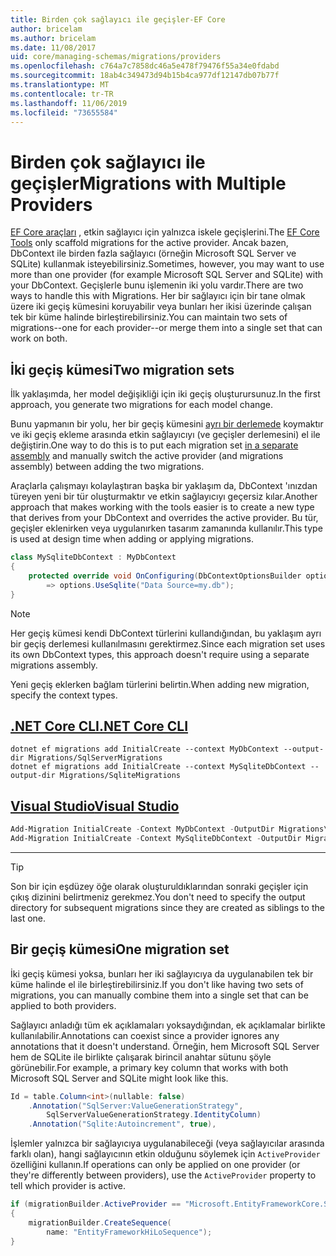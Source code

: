 ```yaml
---
title: Birden çok sağlayıcı ile geçişler-EF Core
author: bricelam
ms.author: bricelam
ms.date: 11/08/2017
uid: core/managing-schemas/migrations/providers
ms.openlocfilehash: c764a7c7858dc46a5e478f79476f55a34e0fdabd
ms.sourcegitcommit: 18ab4c349473d94b15b4ca977df12147db07b77f
ms.translationtype: MT
ms.contentlocale: tr-TR
ms.lasthandoff: 11/06/2019
ms.locfileid: "73655584"
---
```

# <a name="migrations-with-multiple-providers"></a><span data-ttu-id="6ef22-102">Birden çok sağlayıcı ile geçişler</span><span class="sxs-lookup"><span data-stu-id="6ef22-102">Migrations with Multiple Providers</span></span>

<span data-ttu-id="6ef22-103">[EF Core araçları][1] , etkin sağlayıcı için yalnızca iskele geçişlerini.</span><span class="sxs-lookup"><span data-stu-id="6ef22-103">The [EF Core Tools][1] only scaffold migrations for the active provider.</span></span> <span data-ttu-id="6ef22-104">Ancak bazen, DbContext ile birden fazla sağlayıcı (örneğin Microsoft SQL Server ve SQLite) kullanmak isteyebilirsiniz.</span><span class="sxs-lookup"><span data-stu-id="6ef22-104">Sometimes, however, you may want to use more than one provider (for example Microsoft SQL Server and SQLite) with your DbContext.</span></span> <span data-ttu-id="6ef22-105">Geçişlerle bunu işlemenin iki yolu vardır.</span><span class="sxs-lookup"><span data-stu-id="6ef22-105">There are two ways to handle this with Migrations.</span></span> <span data-ttu-id="6ef22-106">Her bir sağlayıcı için bir tane olmak üzere iki geçiş kümesini koruyabilir veya bunları her ikisi üzerinde çalışan tek bir küme halinde birleştirebilirsiniz.</span><span class="sxs-lookup"><span data-stu-id="6ef22-106">You can maintain two sets of migrations--one for each provider--or merge them into a single set that can work on both.</span></span>

## <a name="two-migration-sets"></a><span data-ttu-id="6ef22-107">İki geçiş kümesi</span><span class="sxs-lookup"><span data-stu-id="6ef22-107">Two migration sets</span></span>

<span data-ttu-id="6ef22-108">İlk yaklaşımda, her model değişikliği için iki geçiş oluşturursunuz.</span><span class="sxs-lookup"><span data-stu-id="6ef22-108">In the first approach, you generate two migrations for each model change.</span></span>

<span data-ttu-id="6ef22-109">Bunu yapmanın bir yolu, her bir geçiş kümesini [ayrı bir derlemede][2] koymaktır ve iki geçiş ekleme arasında etkin sağlayıcıyı (ve geçişler derlemesini) el ile değiştirin.</span><span class="sxs-lookup"><span data-stu-id="6ef22-109">One way to do this is to put each migration set [in a separate assembly][2] and manually switch the active provider (and migrations assembly) between adding the two migrations.</span></span>

<span data-ttu-id="6ef22-110">Araçlarla çalışmayı kolaylaştıran başka bir yaklaşım da, DbContext 'ınızdan türeyen yeni bir tür oluşturmaktır ve etkin sağlayıcıyı geçersiz kılar.</span><span class="sxs-lookup"><span data-stu-id="6ef22-110">Another approach that makes working with the tools easier is to create a new type that derives from your DbContext and overrides the active provider.</span></span> <span data-ttu-id="6ef22-111">Bu tür, geçişler eklenirken veya uygulanırken tasarım zamanında kullanılır.</span><span class="sxs-lookup"><span data-stu-id="6ef22-111">This type is used at design time when adding or applying migrations.</span></span>

``` csharp
class MySqliteDbContext : MyDbContext
{
    protected override void OnConfiguring(DbContextOptionsBuilder options)
        => options.UseSqlite("Data Source=my.db");
}
```

> [!NOTE]
> <span data-ttu-id="6ef22-112">Her geçiş kümesi kendi DbContext türlerini kullandığından, bu yaklaşım ayrı bir geçiş derlemesi kullanılmasını gerektirmez.</span><span class="sxs-lookup"><span data-stu-id="6ef22-112">Since each migration set uses its own DbContext types, this approach doesn't require using a separate migrations assembly.</span></span>

<span data-ttu-id="6ef22-113">Yeni geçiş eklerken bağlam türlerini belirtin.</span><span class="sxs-lookup"><span data-stu-id="6ef22-113">When adding new migration, specify the context types.</span></span>

## <a name="net-core-clitabdotnet-core-cli"></a>[<span data-ttu-id="6ef22-114">.NET Core CLI</span><span class="sxs-lookup"><span data-stu-id="6ef22-114">.NET Core CLI</span></span>](#tab/dotnet-core-cli)

``` Console
dotnet ef migrations add InitialCreate --context MyDbContext --output-dir Migrations/SqlServerMigrations
dotnet ef migrations add InitialCreate --context MySqliteDbContext --output-dir Migrations/SqliteMigrations
```

## <a name="visual-studiotabvs"></a>[<span data-ttu-id="6ef22-115">Visual Studio</span><span class="sxs-lookup"><span data-stu-id="6ef22-115">Visual Studio</span></span>](#tab/vs)

``` powershell
Add-Migration InitialCreate -Context MyDbContext -OutputDir Migrations\SqlServerMigrations
Add-Migration InitialCreate -Context MySqliteDbContext -OutputDir Migrations\SqliteMigrations
```

***

> [!TIP]
> <span data-ttu-id="6ef22-116">Son bir için eşdüzey öğe olarak oluşturuldıklarından sonraki geçişler için çıkış dizinini belirtmeniz gerekmez.</span><span class="sxs-lookup"><span data-stu-id="6ef22-116">You don't need to specify the output directory for subsequent migrations since they are created as siblings to the last one.</span></span>

## <a name="one-migration-set"></a><span data-ttu-id="6ef22-117">Bir geçiş kümesi</span><span class="sxs-lookup"><span data-stu-id="6ef22-117">One migration set</span></span>

<span data-ttu-id="6ef22-118">İki geçiş kümesi yoksa, bunları her iki sağlayıcıya da uygulanabilen tek bir küme halinde el ile birleştirebilirsiniz.</span><span class="sxs-lookup"><span data-stu-id="6ef22-118">If you don't like having two sets of migrations, you can manually combine them into a single set that can be applied to both providers.</span></span>

<span data-ttu-id="6ef22-119">Sağlayıcı anladığı tüm ek açıklamaları yoksaydığından, ek açıklamalar birlikte kullanılabilir.</span><span class="sxs-lookup"><span data-stu-id="6ef22-119">Annotations can coexist since a provider ignores any annotations that it doesn't understand.</span></span> <span data-ttu-id="6ef22-120">Örneğin, hem Microsoft SQL Server hem de SQLite ile birlikte çalışarak birincil anahtar sütunu şöyle görünebilir.</span><span class="sxs-lookup"><span data-stu-id="6ef22-120">For example, a primary key column that works with both Microsoft SQL Server and SQLite might look like this.</span></span>

``` csharp
Id = table.Column<int>(nullable: false)
    .Annotation("SqlServer:ValueGenerationStrategy",
        SqlServerValueGenerationStrategy.IdentityColumn)
    .Annotation("Sqlite:Autoincrement", true),
```

<span data-ttu-id="6ef22-121">İşlemler yalnızca bir sağlayıcıya uygulanabileceği (veya sağlayıcılar arasında farklı olan), hangi sağlayıcının etkin olduğunu söylemek için `ActiveProvider` özelliğini kullanın.</span><span class="sxs-lookup"><span data-stu-id="6ef22-121">If operations can only be applied on one provider (or they're differently between providers), use the `ActiveProvider` property to tell which provider is active.</span></span>

``` csharp
if (migrationBuilder.ActiveProvider == "Microsoft.EntityFrameworkCore.SqlServer")
{
    migrationBuilder.CreateSequence(
        name: "EntityFrameworkHiLoSequence");
}
```

  [1]: ../../miscellaneous/cli/index.md
  [2]: projects.md
